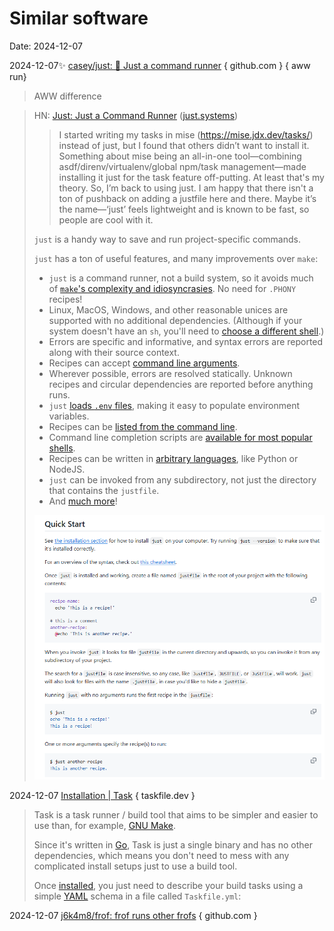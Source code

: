# Similar software
Date: 2024-12-07





2024-12-07✨ [casey/just: 🤖 Just a command runner](https://github.com/casey/just) { github.com } { aww run}

> AWW difference

> HN: [Just: Just a Command Runner](https://just.systems/) ([just.systems](https://news.ycombinator.com/from?site=just.systems))
>
> > I started writing my tasks in mise (https://mise.jdx.dev/tasks/) instead of just, but I found that others didn’t want to install it. Something about mise being an all-in-one tool—combining asdf/direnv/virtualenv/global npm/task management—made installing it just for the task feature off-putting. At least that's my theory. So, I’m back to using just. I am happy that there isn't a ton of pushback on adding a justfile here and there. Maybe it’s the name—‘just’ feels lightweight and is known to be fast, so people are cool with it.
>
> `just` is a handy way to save and run project-specific commands.
>
> `just` has a ton of useful features, and many improvements over `make`:
>
> - `just` is a command runner, not a build system, so it avoids much of [`make`'s complexity and idiosyncrasies](https://github.com/casey/just#what-are-the-idiosyncrasies-of-make-that-just-avoids). No need for `.PHONY` recipes!
> - Linux, MacOS, Windows, and other reasonable unices are supported with no additional dependencies. (Although if your system doesn't have an `sh`, you'll need to [choose a different shell](https://github.com/casey/just#shell).)
> - Errors are specific and informative, and syntax errors are reported along with their source context.
> - Recipes can accept [command line arguments](https://github.com/casey/just#recipe-parameters).
> - Wherever possible, errors are resolved statically. Unknown recipes and circular dependencies are reported before anything runs.
> - `just` [loads `.env` files](https://github.com/casey/just#dotenv-settings), making it easy to populate environment variables.
> - Recipes can be [listed from the command line](https://github.com/casey/just#listing-available-recipes).
> - Command line completion scripts are [available for most popular shells](https://github.com/casey/just#shell-completion-scripts).
> - Recipes can be written in [arbitrary languages](https://github.com/casey/just#shebang-recipes), like Python or NodeJS.
> - `just` can be invoked from any subdirectory, not just the directory that contains the `justfile`.
> - And [much more](https://just.systems/man/en/)!
>
> ![image-20241207121136584](aww-app-ideas-similar-software.assets/image-20241207121136584.png)

2024-12-07 [Installation | Task](https://taskfile.dev/installation/) { taskfile.dev }

> Task is a task runner / build tool that aims to be simpler and easier to use than, for example, [GNU Make](https://www.gnu.org/software/make/).
>
> Since it's written in [Go](https://go.dev/), Task is just a single binary and has no other dependencies, which means you don't need to mess with any complicated install setups just to use a build tool.
>
> Once [installed](https://taskfile.dev/installation), you just need to describe your build tasks using a simple [YAML](http://yaml.org/) schema in a file called `Taskfile.yml`:

2024-12-07 [j6k4m8/frof: frof runs other frofs](https://github.com/j6k4m8/frof) { github.com }


